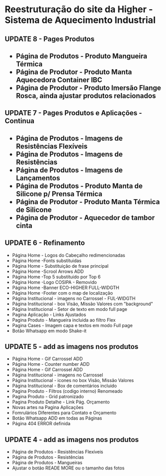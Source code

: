 <h1>Reestruturação do site da Higher - Sistema de Aquecimento Industrial</h1>

<h2>UPDATE 8 - Pages Produtos<h2>
<ul>
  <li>Página de Produtos - Produto Mangueira Térmica</li>
  <li>Página de Produtor - Produto Manta Aquecedora Container IBC</li>
  <li>Página de Produtor - Produto Imersão Flange Rosca, ainda ajustar produtos relacionados</li>
</ul>

<h2>UPDATE 7 - Pages Produtos e Aplicações - Continua<h2>
<ul>
  <li>Página de Produtos - Imagens de Resistências Flexíveis</li>
  <li>Página de Produtos - Imagens de Resistências </li>
  <li>Página de Produtos - Imagens de Lançamentos</li>
  <li>Página de Produtos - Produto Manta de Silicone p/ Prensa Térmica</li>
  <li>Página de Produtor - Produto Manta Térmica de Silicone</li>
  <li>Página de Produtor - Aquecedor de tambor cinta</li>
</ul>

<h2> UPDATE 6 - Refinamento</h2>
<ul>
  <li>Página Home - Logos do Cabeçalho redimencionadas </li> 
  <li>Página Home -Fonts substituidas </li> 
  <li>Página Home - Substituição de frase principal</li> 
  <li>Página Home -Scrool Arrows ADD</li> 
  <li>Página Home -Top 5 substituido por Top 6</li>
  <li>Página Home -Logo COSIPA - Removido</li>
  <li>Página Home -Banner ECO-HIGHER FULL-WIDGTH</li>
  <li>Página Home -Footer com o map de localização</li>
  <li>Página Institucional - imagens no Carrossel - FUL-WIDGTH</li>
  <li>Página Institucional - box Visão, Missão Valores com "background"</li>
  <li>Página Institucional - Setor de texto em modo full page</li>
  <li>Pagina Aplicação - Links Ajustados</li>
  <li>Pagina Produto - Mangueira incluida ao filtro Flex</li>
  <li>Pagina Cases - Imagem capa e textos em modo Full page</li>
  <li>Botão Whatsapp em modo Shake-it</li>
</ul>

<h2> UPDATE 5 - add as imagens nos produtos</h2>
<ul>
  <li>Página Home - Gif Carrossel ADD</li> 
  <li>Página Home - Counter number ADD </li> 
  <li>Página Home - Gif Carrossel ADD</li> 
  <li>Página Institucional - imagens no Carrossel</li>
  <li>Página Institucional - icones no box Visão, Missão Valores</li>
  <li>Página Institucional - Box de comentários incluido</li>
  <li>Pagina Produto - Filtros (codigo interno) Renomeado</li>
  <li>Pagina Produto - Grid patronizado</li>
  <li>Pagina Produto Detalhe - Link Pág. Orçamento</li>
  <li>Novas artes na Pagina Aplicações</li>
  <li>Fomrulários Diferentes para Contato e Orçamento</li>
  <li>Botão Whatsapp ADD em todas as Páginas</li>
  <li> Página 404 ERROR definida</li>
</ul>
  
<h2> UPDATE 4 - add as imagens nos produtos</h2>
<ul>
  <li>Página de Produtos - Resistências Flexíveis</li>
  <li>Página de Produtos - Resistências</li>
  <li>Página de Produtos - Mangueiras</li>
  <li>Ajustar o botão READE MORE ou o tamanho das fotos</li>
</ul>
